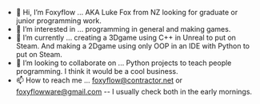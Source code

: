 - 👋 Hi, I’m Foxyflow ... AKA Luke Fox from NZ looking for graduate or junior programming work.
- 👀 I’m interested in ... programming in general and making games.
- 🌱 I’m currently ... creating a 3Dgame using C++ in Unreal to put on Steam. And making a 2Dgame using only OOP in an IDE with Python to put on Steam.
- 💞️ I’m looking to collaborate on ... Python projects to teach people programming. I think it would be a cool business.
- 📫 How to reach me ... foxyflow@contractor.net or foxyflowware@gmail.com -- I usually check both in the early mornings.

<!---
foxyflow/foxyflow is a ✨ special ✨ repository because its `README.md` (this file) appears on your GitHub profile.
You can click the Preview link to take a look at your changes.
--->
